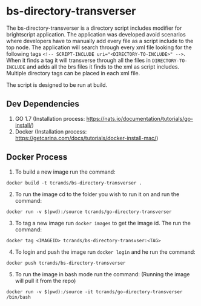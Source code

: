 # bs-directory-transverser 

The bs-directory-transverser is a directory script includes modifier for brightscript application. The application was developed avoid scenarios where developers have to manually add every file as a script include to the top node. The application will search through every xml file looking for the following tags `<!-- SCRIPT-INCLUDE uri="<DIRECTORY-TO-INCLUDE>" -->`. When it finds a tag it will transverse through all the files in `DIRECTORY-TO-INCLUDE` and adds all the brs files it finds to the xml as script includes. Multiple directory tags can be placed in each xml file. 

The script is designed to be run at build.

## Dev Dependencies

1. GO 1.7 (Installation process: https://nats.io/documentation/tutorials/go-install/)
2. Docker (Installation process: https://getcarina.com/docs/tutorials/docker-install-mac/)

## Docker Process 

1. To build a new image run the command:

 ```docker build -t tcrands/bs-directory-transverser .```

2. To run the image cd to the folder you wish to run it on and run the command: 

 ```docker run -v $(pwd):/source tcrands/go-directory-transverser```
 
3. To tag a new image run `docker images` to get the image id. The run the command: 

```docker tag <IMAGEID> tcrands/bs-directory-transvser:<TAG>``` 

4. To login and push the image run `docker login` and he run the command:
 
```docker push tcrands/bs-directory-transverser``` 

5. To run the image in bash mode run the command: (Running the image will pull it from the repo)

```docker run -v $(pwd):/source -it tcrands/go-directory-transverser /bin/bash```
